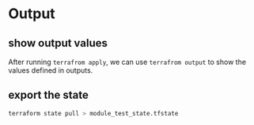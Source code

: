 # Output

## show output values
After running `terrafrom apply`, we can use `terrafrom output` to show the values defined in outputs.

## export the state
```sh
terraform state pull > module_test_state.tfstate
```
